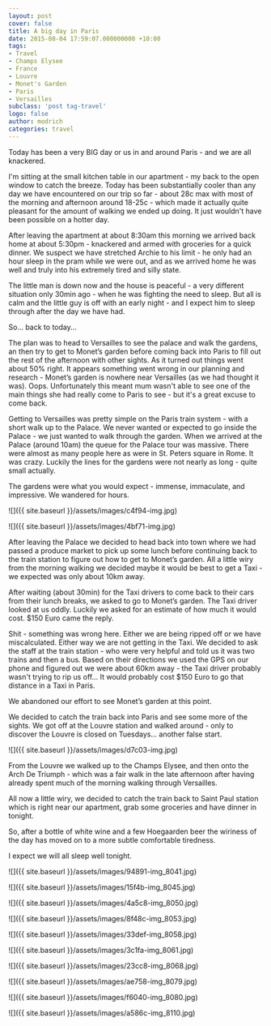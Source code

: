 ```yaml
---
layout: post
cover: false
title: A big day in Paris
date: 2015-08-04 17:59:07.000000000 +10:00
tags: 
- Travel
- Champs Elysee
- France
- Louvre
- Monet's Garden
- Paris
- Versailles
subclass: 'post tag-travel'
logo: false
author: modrich
categories: travel
---
```

Today has been a very BIG day or us in and around Paris - and we are all knackered.

I'm sitting at the small kitchen table in our apartment - my back to the open window to catch the breeze. Today has been substantially cooler than any day we have encountered on our trip so far - about 28c max with most of the morning and afternoon around 18-25c - which made it actually quite pleasant for the amount of walking we ended up doing. It just wouldn't have been possible on a hotter day.

After leaving the apartment at about 8:30am this morning we arrived back home at about 5:30pm - knackered and armed with groceries for a quick dinner. We suspect we have stretched Archie to his limit - he only had an hour sleep in the pram while we were out, and as we arrived home he was well and truly into his extremely tired and silly state.

The little man is down now and the house is peaceful - a very different situation only 30min ago - when he was fighting the need to sleep. But all is calm and the little guy is off with an early night - and I expect him to sleep through after the day we have had.

So... back to today...

The plan was to head to Versailles to see the palace and walk the gardens, an then try to get to Monet’s garden before coming back into Paris to fill out the rest of the afternoon with other sights. As it turned out things went about 50% right. It appears something went wrong in our planning and research - Monet’s garden is nowhere near Versailles (as we had thought it was). Oops. Unfortunately this meant mum wasn't able to see one of the main things she had really come to Paris to see - but it's a great excuse to come back.

Getting to Versailles was pretty simple on the Paris train system - with a short walk up to the Palace. We never wanted or expected to go inside the Palace - we just wanted to walk through the garden. When we arrived at the Palace (around 10am) the queue for the Palace tour was massive. There were almost as many people here as were in St. Peters square in Rome. It was crazy. Luckily the lines for the gardens were not nearly as long - quite small actually.

The gardens were what you would expect - immense, immaculate, and impressive. We wandered for hours.

![]({{ site.baseurl }}/assets/images/c4f94-img.jpg)

![]({{ site.baseurl }}/assets/images/4bf71-img.jpg)

After leaving the Palace we decided to head back into town where we had passed a produce market to pick up some lunch before continuing back to the train station to figure out how to get to Monet’s garden. All a little wiry from the morning walking we decided maybe it would be best to get a Taxi - we expected was only about 10km away.

After waiting (about 30min) for the Taxi drivers to come back to their cars from their lunch breaks, we asked to go to Monet’s garden. The Taxi driver looked at us oddly. Luckily we asked for an estimate of how much it would cost. $150 Euro came the reply.

Shit - something was wrong here. Either we are being ripped off or we have miscalculated. Either way we are not getting in the Taxi. We decided to ask the staff at the train station - who were very helpful and told us it was two trains and then a bus. Based on their directions we used the GPS on our phone and figured out we were about 60km away - the Taxi driver probably wasn't trying to rip us off... It would probably cost $150 Euro to go that distance in a Taxi in Paris.

We abandoned our effort to see Monet’s garden at this point.

We decided to catch the train back into Paris and see some more of the sights. We got off at the Louvre station and walked around - only to discover the Louvre is closed on Tuesdays... another false start.

![]({{ site.baseurl }}/assets/images/d7c03-img.jpg)

From the Louvre we walked up to the Champs Elysee, and then onto the Arch De Triumph - which was a fair walk in the late afternoon after having already spent much of the morning walking through Versailles.

All now a little wiry, we decided to catch the train back to Saint Paul station which is right near our apartment, grab some groceries and have dinner in tonight.

So, after a bottle of white wine and a few Hoegaarden beer the wiriness of the day has moved on to a more subtle comfortable tiredness.

I expect we will all sleep well tonight.

![]({{ site.baseurl }}/assets/images/94891-img_8041.jpg)

![]({{ site.baseurl }}/assets/images/15f4b-img_8045.jpg)

![]({{ site.baseurl }}/assets/images/4a5c8-img_8050.jpg)

![]({{ site.baseurl }}/assets/images/8f48c-img_8053.jpg)

![]({{ site.baseurl }}/assets/images/33def-img_8058.jpg)

![]({{ site.baseurl }}/assets/images/3c1fa-img_8061.jpg)

![]({{ site.baseurl }}/assets/images/23cc8-img_8068.jpg)

![]({{ site.baseurl }}/assets/images/ae758-img_8079.jpg)

![]({{ site.baseurl }}/assets/images/f6040-img_8080.jpg)

![]({{ site.baseurl }}/assets/images/a586c-img_8110.jpg)

